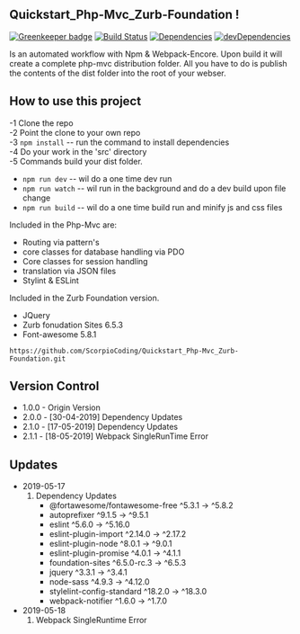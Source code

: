 ## Quickstart_Php-Mvc_Zurb-Foundation !

[![Greenkeeper badge][greenkeeper-image]][greenkeeper-url] [![Build Status][travis-image]][travis-url] [![Dependencies][dep-image]][dep-url] [![devDependencies][devdep-image]][devdep-url]

Is an automated workflow with Npm & Webpack-Encore.
Upon build it will create a complete php-mvc distribution folder.
All you have to do is publish the contents of the dist folder into the root of your webser.

## How to use this project

-1 Clone the repo  
-2 Point the clone to your own repo  
-3 `npm install` -- run the command to install dependencies  
-4 Do your work in the 'src' directory  
-5 Commands build your dist folder.

- `npm run dev` -- wil do a one time dev run
- `npm run watch` -- wil run in the background and do a dev build upon file change
- `npm run build` -- wil do a one time build run and minify js and css files

Included in the Php-Mvc are:

- Routing via pattern's
- core classes for database handling via PDO
- Core classes for session handling
- translation via JSON files
- Stylint & ESLint

Included in the Zurb Foundation version.

- JQuery
- Zurb fonudation Sites 6.5.3
- Font-awesome 5.8.1

`https://github.com/ScorpioCoding/Quickstart_Php-Mvc_Zurb-Foundation.git`

[greenkeeper-url]: https://greenkeeper.io/
[greenkeeper-image]: https://badges.greenkeeper.io/ScorpioCoding/Quickstart_Php-Mvc_Zurb-Foundation.svg?style=flat-square
[travis-url]: https://travis-ci.org/ScorpioCoding/Quickstart_Php-Mvc_Zurb-Foundation
[travis-image]: https://travis-ci.org/ScorpioCoding/Quickstart_Php-Mvc_Zurb-Foundation.svg?branch=master
[dep-url]: https://david-dm.org/ScorpioCoding/Quickstart_Php-Mvc_Zurb-Foundation
[dep-image]: https://david-dm.org/ScorpioCoding/Quickstart_Php-Mvc_Zurb-Foundation/status.svg?style=flat
[devdep-url]: https://david-dm.org/ScorpioCoding/Quickstart_Php-Mvc_Zurb-Foundation?type=dev
[devdep-image]: https://david-dm.org/ScorpioCoding/Quickstart_Php-Mvc_Zurb-Foundation/dev-status.svg?style=flat

## Version Control

- 1.0.0 - Origin Version
- 2.0.0 - [30-04-2019] Dependency Updates
- 2.1.0 - [17-05-2019] Dependency Updates
- 2.1.1 - [18-05-2019] Webpack SingleRunTime Error

## Updates

- 2019-05-17
  1. Dependency Updates
     - @fortawesome/fontawesome-free ^5.3.1 → ^5.8.2
     - autoprefixer ^9.1.5 → ^9.5.1
     - eslint ^5.6.0 → ^5.16.0
     - eslint-plugin-import ^2.14.0 → ^2.17.2
     - eslint-plugin-node ^8.0.1 → ^9.0.1
     - eslint-plugin-promise ^4.0.1 → ^4.1.1
     - foundation-sites ^6.5.0-rc.3 → ^6.5.3
     - jquery ^3.3.1 → ^3.4.1
     - node-sass ^4.9.3 → ^4.12.0
     - stylelint-config-standard ^18.2.0 → ^18.3.0
     - webpack-notifier ^1.6.0 → ^1.7.0
- 2019-05-18
  1.  Webpack SingleRuntime Error
